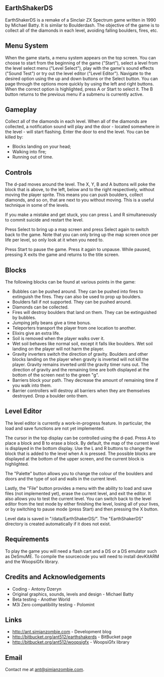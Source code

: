 EarthShakerDS
-------------

EarthShakerDS is a remake of a Sinclair ZX Spectrum game written in 1990 by
Michael Batty.  It is similar to Boulderdash.  The objective of the game is to
collect all of the diamonds in each level, avoiding falling boulders, fires,
etc.


Menu System
-----------

When the game starts, a menu system appears on the top screen.  You can choose
to start from the beginning of the game ("Start"), select a level from the
level select menu ("Level Select"), play with the game's sound effects
("Sound Test") or try out the level editor ("Level Editor").  Navigate to the
desired option using the up and down buttons or the Select button.  You can page
through the options more quickly by using the left and right buttons.  When the
correct option is highlighted, press A or Start to select it.  The B button
returns to the previous menu if a submenu is currently active.


Gameplay
--------

Collect all of the diamonds in each level.  When all of the diamonds are
collected, a notification sound will play and the door - located somewhere in
the level - will start flashing.  Enter the door to end the level.  You can be
killed by:

 - Blocks landing on your head;
 - Walking into fire;
 - Running out of time.


Controls
--------

The d-pad moves around the level.  The X, Y, B and A buttons will poke the block
that is above, to the left, below and to the right respectively, without moving
the player sprite.  This means you can push boulders, collect diamonds, and so
on, that are next to you without moving.  This is a useful technique in some of
the levels.

If you make a mistake and get stuck, you can press L and R simultaneously to
commit suicide and restart the level.

Press Select to bring up a map screen and press Select again to switch back to
the game.  Note that you can only bring up the map screen once per life per
level, so only look at it when you need to.

Press Start to pause the game.  Press it again to unpause.  While paused,
pressing X exits the game and returns to the title screen.


Blocks
------

The following blocks can be found at various points in the game:

 - Bubbles can be pushed around.  They can be pushed into fires to extinguish
   the fires.  They can also be used to prop up boulders.
 - Boulders fall if not supported.  They can be pushed around.
 - Diamonds can be collected.
 - Fires will destroy boulders that land on them.  They can be extinguished by
   bubbles.
 - Jumping jelly beans give a time bonus.
 - Teleporters transport the player from one location to another.
 - Elixirs give an extra life.
 - Soil is removed when the player walks over it.
 - Wet soil behaves like normal soil, except it falls like boulders.  Wet soil
   landing on the player will not harm the player.
 - Gravity inverters switch the direction of gravity.  Boulders and other blocks
   landing on the player when gravity is inverted will not kill the player.
   Gravity remains inverted until the gravity timer runs out.  The direction of
   gravity and the remaining time are both displayed at the bottom of the screen
   next to the green "g".
 - Barriers block your path.  They decrease the amount of remaining time if you
   walk into them.
 - Barrier controllers will destroy all barriers when they are themselves
   destroyed.  Drop a boulder onto them.


Level Editor
------------

The level editor is currently a work-in-progress feature.  In particular, the
load and save functions are not yet implemented.

The cursor in the top display can be controlled using the d-pad.  Press A to
place a block and B to erase a block.  By default, the map of the current level
is displayed in the bottom display.  Use the L and R buttons to change the block
that is added to the level when A is pressed.  The possible blocks are displayed
at the bottom of the upper screen, and the current block is highlighted.

The "Palette" button allows you to change the colour of the boulders and doors
and the type of soil and walls in the current level.

Lastly, the "File" button provides a menu with the ability to load and save
files (not implemented yet), erase the current level, and exit the editor.  It
also allows you to test the current level.  You can switch back to the level
editor from the test mode by either finishing the level, losing all of your
lives, or by switching to pause mode (press Start) and then pressing the X
button.

Level data is saved in "/data/EarthShakerDS/".  The "EarthShakerDS" directory is
created automatically if it does not exist.


Requirements
------------

To play the game you will need a flash cart and a DS or a DS emulator such as
DeSmuME.  To compile the sourcecode you will need to install devKitARM and the
WoopsiGfx library.


Credits and Acknowledgements
----------------------------

  - Coding                                          - Antony Dzeryn
  - Original graphics, sounds, levels and design    - Michael Batty
  - Beta testing                                    - Another World
  - M3i Zero compatibility testing                  - Polomint


Links
-----

  - http://ant.simianzombie.com                     - Development blog
  - http://bitbucket.org/ant512/earthshakerds       - BitBucket page
  - http://bitbucket.org/ant512/woopsigfx           - WoopsiGfx library


Email
-----

  Contact me at ant@simianzombie.com.